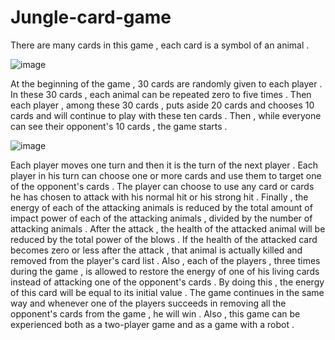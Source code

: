# Jungle-card-game
There are many cards in this game , each card is a symbol of an animal .

![image](https://user-images.githubusercontent.com/99418863/222900523-610d354d-7bd0-44d1-a2a1-285acb9304c7.png)

At the beginning of the game , 30 cards are randomly given to each player .
In these 30 cards , each animal can be repeated zero to five times .
Then each player , among these 30 cards , puts aside 20 cards and chooses 10 cards and will continue to play with these ten cards .
Then , while everyone can see their opponent's 10 cards , the game starts .

![image](https://user-images.githubusercontent.com/99418863/222900687-0ea61d15-9a1b-4c97-8d2f-e9bc9b67ff00.png)

Each player moves one turn and then it is the turn of the next player .
Each player in his turn can choose one or more cards and use them to target one of the opponent's cards .
The player can choose to use any card or cards he has chosen to attack with his normal hit or his strong hit .
Finally , the energy of each of the attacking animals is reduced by the total amount of impact power of each of the attacking animals , divided by the number of attacking animals .
After the attack , the health of the attacked animal will be reduced by the total power of the blows .
If the health of the attacked card becomes zero or less after the attack , that animal is actually killed and removed from the player's card list .
Also , each of the players , three times during the game , is allowed to restore the energy of one of his living cards instead of attacking one of the opponent's cards .
By doing this , the energy of this card will be equal to its initial value .
The game continues in the same way and whenever one of the players succeeds in removing all the opponent's cards from the game , he will win .
Also , this game can be experienced both as a two-player game and as a game with a robot .
